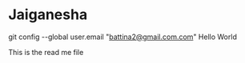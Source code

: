 # Jaiganesha
git config --global user.email "battina2@gmail.com.com"
Hello World 

This is the read me file 